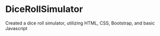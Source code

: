# DiceRollSimulator
Created a dice roll simulator, utilizing HTML, CSS, Bootstrap, and basic Javascript
